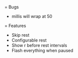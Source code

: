 = Bugs
* millis will wrap at 50

= Features
* Skip rest
* Configurable rest
* Show r before rest intervals
* Flash everything when paused
